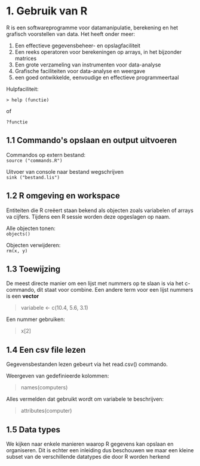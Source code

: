 # 1. Gebruik van R

R is een softwareprogramme voor datamanipulatie, berekening en het grafisch voorstellen van data. Het heeft onder meer: 

1. Een effectieve gegevensbeheer- en opslagfaciliteit
2. Een reeks operatoren voor berekeningen op arrays, in het bijzonder matrices
3. Een grote verzameling van instrumenten voor data-analyse
4. Grafische faciliteiten voor data-analyse en weergave
5. een goed ontwikkelde, eenvoudige en effectieve programmeertaal

Hulpfaciliteit: 

```rebol
> help (functie)
```

of

```rebol
?functie
```

## 1.1 Commando's opslaan en output uitvoeren

Commandos op extern bestand:\
```source ("commands.R")```

Uitvoer van console naar bestand wegschrijven\
```sink ("bestand.lis")```

## 1.2 R omgeving en workspace

Entiteiten die R creëert staan bekend als objecten zoals variabelen of arrays va cijfers. Tijdens een R sessie worden deze opgeslagen op naam.

Alle objecten tonen:\
```objects()```

Objecten verwijderen:\
```rm(x, y)```

## 1.3 Toewijzing

De meest directe manier om een lijst met nummers op te slaan is via het c-commando, dit staat voor combine. Een andere term voor een lijst nummers is een **vector**
> variabele <- c(10.4, 5.6, 3.1)

Een nummer gebruiken:
> x[2]

## 1.4 Een csv file lezen

Gegevensbestanden lezen gebeurt via het read.csv() commando.

Weergeven van gedefinieerde kolommen: 
> names(computers)

Alles vermelden dat gebruikt wordt om variabele te beschrijven:
> attributes(computer)

## 1.5 Data types

We kijken naar enkele manieren waarop R gegevens kan opslaan en organiseren. Dit is echter een inleiding dus beschouwen we maar een kleine subset van de verschillende datatypes die door R worden herkend


